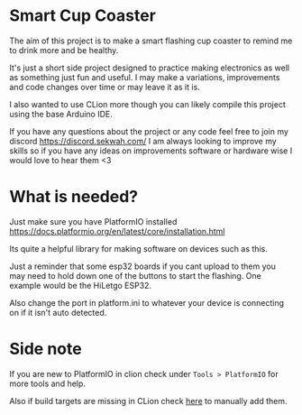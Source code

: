 Smart Cup Coaster
====
The aim of this project is to make a smart flashing cup coaster to remind me to drink more and be healthy.

It's just a short side project designed to practice making electronics as well as something just fun and useful.
I may make a variations, improvements and code changes over time or may leave it as it is.

I also wanted to use CLion more though you can likely compile this project using the base Arduino IDE.

If you have any questions about the project or any code feel free to join my discord https://discord.sekwah.com/
I am always looking to improve my skills so if you have any ideas on improvements software or hardware wise I would
love to hear them <3

# What is needed?
Just make sure you have PlatformIO installed https://docs.platformio.org/en/latest/core/installation.html

Its quite a helpful library for making software on devices such as this.

Just a reminder that some esp32 boards if you cant upload to them you may need to hold down one of the buttons to start the flashing.
One example would be the HiLetgo ESP32.

Also change the port in platform.ini to whatever your device is connecting on if it isn't auto detected.

# Side note
If you are new to PlatformIO in clion check under `Tools > PlatformIO` for more tools and help.

Also if build targets are missing in CLion check [here](https://docs.platformio.org/en/latest/integration/ide/clion.html#known-issues) to manually add them.
